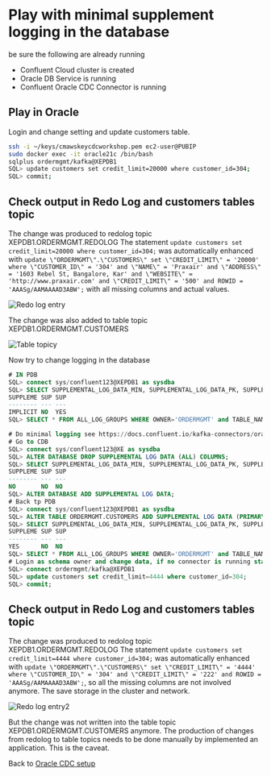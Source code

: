 # Play with minimal supplement logging in the database

be sure the following are already running

* Confluent Cloud cluster is created
* Oracle DB Service is running
* Confluent Oracle CDC Connector is running

## Play in Oracle

Login and change setting and update customers table.

```bash
ssh -i ~/keys/cmawskeycdcworkshop.pem ec2-user@PUBIP
sudo docker exec -it oracle21c /bin/bash
sqlplus ordermgmt/kafka@XEPDB1
SQL> update customers set credit_limit=20000 where customer_id=304;
SQL> commit;
``` 

##  Check output in Redo Log and customers tables topic

The change was produced to redolog topic XEPDB1.ORDERMGMT.REDOLOG
The statement `update customers set credit_limit=20000 where customer_id=304;` was automatically enhanced with `update \"ORDERMGMT\".\"CUSTOMERS\" set \"CREDIT_LIMIT\" = '20000' where \"CUSTOMER_ID\" = '304' and \"NAME\" = 'Praxair' and \"ADDRESS\" = '1603 Rebel St, Bangalore, Kar' and \"WEBSITE\" = 'http://www.praxair.com' and \"CREDIT_LIMIT\" = '500' and ROWID = 'AAASg/AAMAAAAD3ABW';` with all missing columns and actual values.

![Redo log entry](img/redolog_entry.png)


The change was also added to table topic XEPDB1.ORDERMGMT.CUSTOMERS

![Table topicy](img/change2table_topic.png)

Now try to change logging in the database

```SQL
# IN PDB
SQL> connect sys/confluent123@XEPDB1 as sysdba
SQL> SELECT SUPPLEMENTAL_LOG_DATA_MIN, SUPPLEMENTAL_LOG_DATA_PK, SUPPLEMENTAL_LOG_DATA_ALL FROM V$DATABASE;
SUPPLEME SUP SUP
-------- --- ---
IMPLICIT NO  YES
SQL> SELECT * FROM ALL_LOG_GROUPS WHERE OWNER='ORDERMGMT' and TABLE_NAME='CUSTOMERS';

# Do minimal logging see https://docs.confluent.io/kafka-connectors/oracle-cdc/current/minimal-supplemental-logging.html
# Go to CDB
SQL> connect sys/confluent123@XE as sysdba
SQL> ALTER DATABASE DROP SUPPLEMENTAL LOG DATA (ALL) COLUMNS;
SQL> SELECT SUPPLEMENTAL_LOG_DATA_MIN, SUPPLEMENTAL_LOG_DATA_PK, SUPPLEMENTAL_LOG_DATA_ALL FROM V$DATABASE;
SUPPLEME SUP SUP
-------- --- ---
NO       NO  NO
SQL> ALTER DATABASE ADD SUPPLEMENTAL LOG DATA;
# Back tp PDB
SQL> connect sys/confluent123@XEPDB1 as sysdba
SQL> ALTER TABLE ORDERMGMT.CUSTOMERS ADD SUPPLEMENTAL LOG DATA (PRIMARY KEY) COLUMNS;
SQL> SELECT SUPPLEMENTAL_LOG_DATA_MIN, SUPPLEMENTAL_LOG_DATA_PK, SUPPLEMENTAL_LOG_DATA_ALL FROM V$DATABASE;
SUPPLEME SUP SUP
-------- --- ---
YES      NO  NO
SQL> SELECT * FROM ALL_LOG_GROUPS WHERE OWNER='ORDERMGMT' and TABLE_NAME='CUSTOMERS';
# Login as schema owner and change data, if no connector is running start a new connector with "oracle.supplemental.log.level"     = "msl"
SQL> connect ordermgmt/kafka@XEPDB1
SQL> update customers set credit_limit=4444 where customer_id=304;
SQL> commit;
```

## Check output in Redo Log and customers tables topic

The change was produced to redolog topic XEPDB1.ORDERMGMT.REDOLOG
The statement `update customers set credit_limit=4444 where customer_id=304;` was automatically enhanced with `update \"ORDERMGMT\".\"CUSTOMERS\" set \"CREDIT_LIMIT\" = '4444' where \"CUSTOMER_ID\" = '304' and \"CREDIT_LIMIT\" = '222' and ROWID = 'AAASg/AAMAAAAD3ABW';`, so all the missing columns are not involved anymore. The save storage in the cluster and network.

![Redo log entry2](img/redolog_entry2.png)

But the change was not written into the table topic XEPDB1.ORDERMGMT.CUSTOMERS anymore. The production of changes from redolog to table topics needs to be done manually by implemented an application. This is the caveat.

Back to [Oracle CDC setup](README.md)